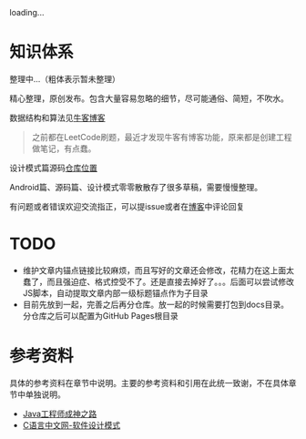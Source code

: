<div class="poem-side">
  <div id="hitokoto">loading...</div>
  <div id="hitokotofrom"></div>
  <script defer>
  fetch('https://v1.hitokoto.cn')
    .then(response => response.json())
    .then(data => {
       	hitokoto.innerHTML = data.hitokoto
    	if(data.from_who != null) {
      	  hitokotofrom.innerHTML ='——' + data.from_who + ' 《' + data.from + '》'
      	} else {
	  hitokotofrom.innerHTML ='——《' + data.from + '》' 
      }
    })
    .catch(console.error) 
</script>
</div>

# 知识体系

整理中...（粗体表示暂未整理）

精心整理，原创发布。包含大量容易忽略的细节，尽可能通俗、简短，不吹水。

数据结构和算法见[牛客博客](https://blog.nowcoder.net/afauria)

> 之前都在LeetCode刷题，最近才发现牛客有博客功能，原来都是创建工程做笔记，有点蠢。

设计模式篇源码[仓库位置](https://github.com/Afauria/DesignPattern)

Android篇、源码篇、设计模式零零散散存了很多草稿，需要慢慢整理。

有问题或者错误欢迎交流指正，可以提issue或者在[博客](https://blog.afauria.xyz/2021/04/04/%E7%9F%A5%E8%AF%86%E4%BD%93%E7%B3%BB/)中评论回复

# TODO

* 维护文章内锚点链接比较麻烦，而且写好的文章还会修改，花精力在这上面太蠢了，而且强迫症、格式控受不了。还是直接去掉好了。。。后面可以尝试修改JS脚本，自动提取文章内部一级标题锚点作为子目录
* 目前先放到一起，完善之后再分仓库。放一起的时候需要打包到docs目录。分仓库之后可以配置为GitHub Pages根目录

# 参考资料

具体的参考资料在章节中说明。主要的参考资料和引用在此统一致谢，不在具体章节中单独说明。

* [Java工程师成神之路](https://hollischuang.github.io/toBeTopJavaer/#/)
* [C语言中文网-软件设计模式](http://c.biancheng.net/view/1317.html)
